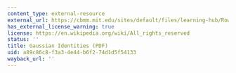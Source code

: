 ```yaml
---
content_type: external-resource
external_url: https://cbmm.mit.edu/sites/default/files/learning-hub/Roweis_gaussian.pdf
has_external_license_warning: true
license: https://en.wikipedia.org/wiki/All_rights_reserved
status: ''
title: Gaussian Identities (PDF)
uid: a89c86c8-f3a3-4e44-b6f2-74d1d5f54133
wayback_url: ''
---
```

